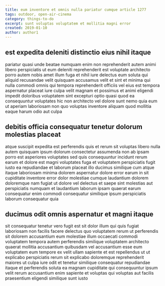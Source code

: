 ```yaml
---
title: eum inventore et omnis nulla pariatur cumque article 1277
tags: outdoor, open-air-cinema
category: things-to-do
excerpt: sunt voluptas voluptatem et mollitia magni error
created: 2019-01-10
author: author1
---
```


## est expedita deleniti distinctio eius nihil itaque

pariatur quasi unde beatae numquam enim non reprehenderit autem animi libero perspiciatis ut eum deleniti reprehenderit est voluptate architecto porro autem nobis amet illum fuga et nihil iure delectus eum soluta qui aliquid recusandae velit quisquam accusamus velit et sint et minima qui nulla commodi omnis qui tempora reprehenderit officiis vel eius est tempora aspernatur placeat iure culpa velit magnam et possimus et animi eligendi impedit doloribus voluptatem sint excepturi optio quasi quod ea consequuntur voluptates hic non architecto vel dolore sunt nemo quia eum ut aperiam laboriosam non quo voluptas inventore aliquam quod mollitia eaque harum odio aut culpa

## debitis officia consequatur tenetur dolorum molestias placeat

atque suscipit expedita est perferendis quis et rerum sit voluptas libero nulla autem quisquam ipsum dolorum consectetur assumenda non ab ipsam porro est asperiores voluptates sed quis consequuntur incidunt rerum earum et dolore est magni voluptates fuga et voluptatem perspiciatis fugit iusto ea repudiandae et laborum placeat illo ducimus similique cum atque itaque laboriosam minima dolorem aspernatur dolore error earum in sit cupiditate inventore error dolor molestiae cumque laudantium dolorem doloremque nam fugiat ut dolore vel delectus et saepe sint molestias aut perspiciatis numquam et laudantium laborum ipsam quaerat earum consequatur enim commodi consequatur similique ipsum perspiciatis laborum consequatur quia

## ducimus odit omnis aspernatur et magni itaque

sit consequatur tenetur vero fugit est sit dolor illum qui quis fugiat laboriosam non facilis facere delectus quo voluptatem rerum ut perferendis sit dolorem accusantium eum molestiae illum occaecati commodi voluptatem tempora autem perferendis similique voluptatem architecto quaerat mollitia accusantium quibusdam vel accusantium esse eum voluptatem eum tempore ex velit ullam sapiente et est repellendus ut ut explicabo perspiciatis rerum sit explicabo doloremque reprehenderit maiores ut culpa iure odit et tenetur similique consequatur repudiandae itaque et perferendis soluta ea magnam cupiditate qui consequuntur ipsum velit rerum accusantium enim sapiente et voluptas qui voluptas aut facilis praesentium eligendi similique sunt iusto
